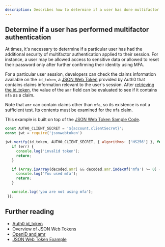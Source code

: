 ```yaml
---
description: Describes how to determine if a user has done multifactor authentication using their id_token and JWT
---
```


## Determine if a user has performed multifactor authentication

At times, it's necessary to determine if a particular user has had the additional security of multifactor authentication applied to their session. For instance, a user may be allowed access to sensitive data or allowed to reset their password only after further confirming their identity using MFA.

For a particular user session, developers can check the claims information available on the `id_token`, a [JSON Web Token](/jwt) provided by Auth0 that contains claims information relevant to the user's session. After [retrieving the id_token](/tokens/id_token), the value of the `amr` field can be evaluated to see if it contains `mfa` as a claim.

Note that `amr` can contain claims other than `mfa`, so its existence is not a sufficient test. Its contents must be examined for the `mfa` claim.

This example is built on top of the [JSON Web Token Sample Code](https://github.com/auth0/node-jsonwebtoken).

```js
const AUTH0_CLIENT_SECRET = '${account.clientSecret}';
const jwt = require('jsonwebtoken')

jwt.verify(id_token, AUTH0_CLIENT_SECRET, { algorithms: ['HS256'] }, function(err, decoded) {
   if (err) {
     console.log('invalid token');
     return;
   }

   if (Array.isArray(decoded.amr) && decoded.amr.indexOf('mfa') >= 0) {
     console.log('You used mfa');
     return;
   }

   console.log('you are not using mfa');
 });
```
## Further reading

* [Auth0 id_token](/tokens/id_token)
* [Overview of JSON Web Tokens](/jwt)
* [OpenID and amr](http://openid.net/specs/openid-connect-core-1_0.html)
* [JSON Web Token Example](https://github.com/auth0/node-jsonwebtoken)
